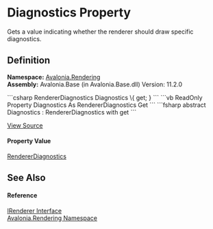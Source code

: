 # Diagnostics Property


Gets a value indicating whether the renderer should draw specific diagnostics.



## Definition
**Namespace:** <a href="N_Avalonia_Rendering">Avalonia.Rendering</a>  
**Assembly:** Avalonia.Base (in Avalonia.Base.dll) Version: 11.2.0

<Tabs groupId="api-code-preview">
<TabItem value="csharp" label="C#">
```csharp
RendererDiagnostics Diagnostics \{ get; }
```
</TabItem>
<TabItem value="vb" label="VB">
```vb
ReadOnly Property Diagnostics As RendererDiagnostics
	Get
```
</TabItem>
<TabItem value="fsharp" label="F#">
```fsharp
abstract Diagnostics : RendererDiagnostics with get
```
</TabItem>
</Tabs>



<a href="https://github.com/AvaloniaUI/Avalonia/tree/master/src/Avalonia.Base/Rendering/IRenderer.cs" title="View the source code">View Source</a>



#### Property Value
<a href="T_Avalonia_Rendering_RendererDiagnostics">RendererDiagnostics</a>

## See Also


#### Reference
<a href="T_Avalonia_Rendering_IRenderer">IRenderer Interface</a>  
<a href="N_Avalonia_Rendering">Avalonia.Rendering Namespace</a>  
